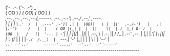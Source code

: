  ('-. .-.               ('-.                        .-') _            
( OO )  /             _(  OO)                      ( OO ) )           
,--. ,--. ,--.   ,--.(,------.     ,--. ,-.-') ,--./ ,--,' ,----.     
|  | |  |  \  `.'  /  |  .---' .-')| ,| |  |OO)|   \ |  |\'  .-./-')  
|   .|  |.-')     /   |  |    ( OO |(_| |  |  \|    \|  | )  |_( O- ) 
|       (OO  \   /   (|  '--. | `-'|  | |  |(_/|  .     |/|  | .--, \ 
|  .-.  ||   /  /\_   |  .--' ,--. |  |,|  |_.'|  |\    |(|  | '. (_/ 
|  | |  |`-./  /.__)  |  `---.|  '-'  (_|  |   |  | \   | |  '--'  |  
`--' `--'  `--'       `------' `-----'  `--'   `--'  `--'  `------'   
    ----------------------------------------------------------------- 
